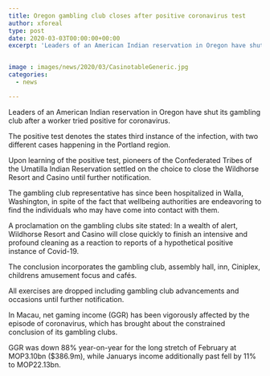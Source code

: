 ```yaml
---
title: Oregon gambling club closes after positive coronavirus test
author: xforeal 
type: post
date: 2020-03-03T00:00:00+00:00
excerpt: 'Leaders of an American Indian reservation in Oregon have shut its gambling club after a representative tried positive for coronavirus '


image : images/news/2020/03/CasinotableGeneric.jpg
categories:
  - news

---
```

Leaders of an American Indian reservation in Oregon have shut its gambling club after a worker tried positive for coronavirus. 

The positive test denotes the states third instance of the infection, with two different cases happening in the Portland region. 

Upon learning of the positive test, pioneers of the Confederated Tribes of the Umatilla Indian Reservation settled on the choice to close the Wildhorse Resort and Casino until further notification. 

The gambling club representative has since been hospitalized in Walla, Washington, in spite of the fact that wellbeing authorities are endeavoring to find the individuals who may have come into contact with them. 

A proclamation on the gambling clubs site stated: In a wealth of alert, Wildhorse Resort and Casino will close quickly to finish an intensive and profound cleaning as a reaction to reports of a hypothetical positive instance of Covid-19. 

The conclusion incorporates the gambling club, assembly hall, inn, Ciniplex, childrens amusement focus and cafés. 

All exercises are dropped including gambling club advancements and occasions until further notification. 

In Macau, net gaming income (GGR) has been vigorously affected by the episode of coronavirus, which has brought about the constrained conclusion of its gambling clubs. 

GGR was down 88&percnt; year-on-year for the long stretch of February at MOP3.10bn ($386.9m), while Januarys income additionally past fell by 11&percnt; to MOP22.13bn.